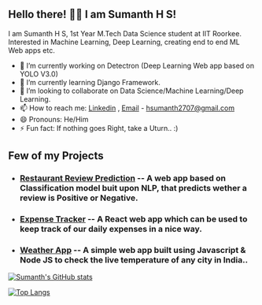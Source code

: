 ## Hello there! 👋🏻 I am Sumanth H S! 

I am Sumanth H S, 1st Year M.Tech Data Science student at IIT Roorkee. Interested in Machine Learning, Deep Learning, creating end to end ML Web apps etc.

- 🔭 I’m currently working on Detectron (Deep Learning Web app based on YOLO V3.0)
- 🌱 I’m currently learning Django Framework.
- 👯 I’m looking to collaborate on Data Science/Machine Learning/Deep Learning.
- 📫 How to reach me: [Linkedin](https://www.linkedin.com/in/sumanthhs27/) , [Email](www.gmail.com) - hsumanth2707@gmail.com
- 😄 Pronouns: He/Him
- ⚡ Fun fact: If nothing goes Right, take a Uturn.. :)

## Few of my Projects

- ### [Restaurant Review Prediction](https://sumanth-review-prediction.herokuapp.com/) -- A web app based on Classification model buit upon NLP, that predicts wether a review is Positive or Negative.
- ### [Expense Tracker](https://react-expense-tracker-b4948.web.app/) -- A React web app which can be used to keep track of our daily expenses in a nice way.
- ### [Weather App](http://wraithking.herokuapp.com/) -- A simple web app built using Javascript & Node JS to check the live temperature of any city in India..

[![Sumanth's GitHub stats](https://github-readme-stats.vercel.app/api?username=Sumanthhs27&show_icons=true&theme=radical)](https://github.com/Sumanthhs27/github-readme-stats)

[![Top Langs](https://github-readme-stats.vercel.app/api/top-langs/?username=Sumanthhs27&layout=compact)](https://github.com/Sumanthhs27/github-readme-stats)
<!--
**Sumanthhs27/Sumanthhs27** is a ✨ _special_ ✨ repository because its `README.md` (this file) appears on your GitHub profile.

Here are some ideas to get you started:


-->
